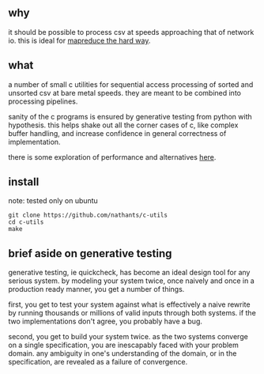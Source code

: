 ## why

it should be possible to process csv at speeds approaching that of network io. this is ideal for [mapreduce the hard way](https://github.com/nathants/py-aws/blob/master/readme.md#more-what-aka-mapreduce-the-hard-way).

## what

a number of small c utilities for sequential access processing of sorted and unsorted csv at bare metal speeds. they are meant to be combined into processing pipelines.

sanity of the c programs is ensured by generative testing from python with hypothesis. this helps shake out all the corner cases of c, like complex buffer handling, and increase confidence in general correctness of implementation.

there is some exploration of performance and alternatives [here](https://github.com/nathants/c-utils/tree/master/rcut.alternatives).

## install

note: tested only on ubuntu

```
git clone https://github.com/nathants/c-utils
cd c-utils
make
```

## brief aside on generative testing

generative testing, ie quickcheck, has become an ideal design tool for any serious system. by modeling your system twice, once naively and once in a production ready manner, you get a number of things.

first, you get to test your system against what is effectively a naive rewrite by running thousands or millions of valid inputs through both systems. if the two implementations don't agree, you probably have a bug.

second, you get to build your system twice. as the two systems converge on a single specification, you are inescapably faced with your problem domain. any ambiguity in one's understanding of the domain, or in the specification, are revealed as a failure of convergence.
